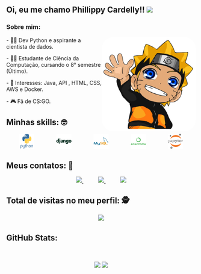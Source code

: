 <p align="center">
</p>

## Oi, eu me chamo Phillippy Cardelly!! <img src="https://raw.githubusercontent.com/iampavangandhi/iampavangandhi/master/gifs/Hi.gif" width="30px"></h2>

### Sobre mim:
<div style="display: inline_block"  >
<img align="right" width="250" height="250" style="border-radius:30px;" src="naruto.gif?raw=true" />
<p> - 👨‍💻 Dev Python e aspirante a cientista de dados. </p>
<p> - 👨‍🎓 Estudante de Ciência da Computação, cursando o 8° semestre (Último). </p>
<p> - 🎯 Interesses: Java, API , HTML, CSS, AWS e Docker. </p>
<p> - 🎮 Fã de CS:GO. </p>
  
</div>

## Minhas skills: :nerd_face:
<div align="center">
    <img height="40" src="https://github.com/devicons/devicon/blob/master/icons/python/python-original-wordmark.svg">
    &nbsp;&nbsp;&nbsp;&nbsp;&nbsp;&nbsp;&nbsp;&nbsp;&nbsp;&nbsp;&nbsp;&nbsp;&nbsp;
    <img height="40" src="https://github.com/devicons/devicon/blob/master/icons/django/django-plain-wordmark.svg">
    &nbsp;&nbsp;&nbsp;&nbsp;&nbsp;&nbsp;&nbsp;&nbsp;&nbsp;&nbsp;&nbsp;&nbsp;&nbsp;
    <img height="40" src="https://github.com/devicons/devicon/blob/master/icons/mysql/mysql-original-wordmark.svg">
    &nbsp;&nbsp;&nbsp;&nbsp;&nbsp;&nbsp;&nbsp;&nbsp;&nbsp;&nbsp;&nbsp;&nbsp;&nbsp;
    <img height="40" src="https://github.com/devicons/devicon/blob/master/icons/anaconda/anaconda-original-wordmark.svg">
    &nbsp;&nbsp;&nbsp;&nbsp;&nbsp;&nbsp;&nbsp;&nbsp;&nbsp;&nbsp;&nbsp;&nbsp;&nbsp;
    <img height="40" src="https://github.com/devicons/devicon/blob/master/icons/jupyter/jupyter-original-wordmark.svg" >
   
</div>

## Meus contatos: :iphone:

<p align="center">
    <a href="https://github.com/Cardelly">
        <img  src="https://img.shields.io/badge/github-%23100000.svg?&style=for-the-badge&logo=github&logoColor=white&link=mailto:https://github.com/Cardelly">
    </a>
    &nbsp;&nbsp;&nbsp;&nbsp;&nbsp;&nbsp;&nbsp;&nbsp;&nbsp;
    <a href="mailto:phillippycardelly@gmail.com">
        <img src="https://img.shields.io/badge/gmail-D14836?&style=for-the-badge&logo=gmail&logoColor=white&link=mailto:phillippycardelly@gmail.com">
    </a>
    &nbsp;&nbsp;&nbsp;&nbsp;&nbsp;&nbsp;&nbsp;&nbsp;&nbsp;
    <a href="https://www.linkedin.com/in/phillippy-cardelly-9816a4187">
        <img src="https://img.shields.io/badge/linkedin-%230077B5.svg?&style=for-the-badge&logo=linkedin&logoColor=white&link=mailto:https://www.linkedin.com/in/phillippy-cardelly-9816a4187/">
    </a>
</p>

<p align="center"> 

 ## Total de visitas no meu perfil: :detective: <br>
 <p align="center"> 
   <img alingn="center" src="https://profile-counter.glitch.me/Cardelly/count.svg" />
 </p>

</p>

<p align="center"> 

## GitHub Stats: <br>
<p align="center">
</br>
</br>  
<img src="https://github-readme-stats.vercel.app/api?username=Cardelly&show_icons=true&theme=tokyonight" width="40%"> <img src="https://github-readme-stats.vercel.app/api/top-langs/?username=Cardelly&layout=compact&theme=tokyonight" width="33%">
  
</p>
